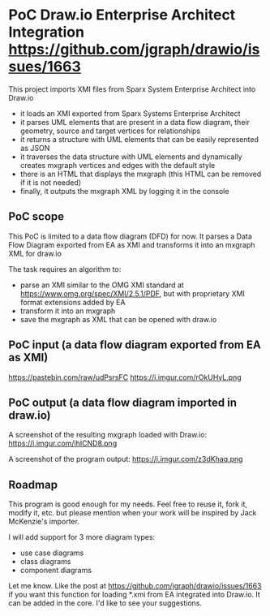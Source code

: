 # PoC Draw.io Enterprise Architect Integration https://github.com/jgraph/drawio/issues/1663
This project imports XMI files from Sparx System Enterprise Architect into Draw.io

* it loads an XMI exported from Sparx Systems Enterprise Architect
* it parses UML elements that are present in a data flow diagram, their geometry, source and target vertices for relationships
* it returns a structure with UML elements that can be easily represented as JSON
* it traverses the data structure with UML elements and dynamically creates mxgraph vertices and edges with the default style
* there is an HTML that displays the mxgraph (this HTML can be removed if it is not needed)
* finally, it outputs the mxgraph XML by logging it in the console

PoC scope
---------
This PoC is limited to a data flow diagram (DFD) for now.
It parses a Data Flow Diagram exported from EA as XMI and transforms it into an mxgraph XML for draw.io

The task requires an algorithm to:
* parse an XMI similar to the OMG XMI standard at https://www.omg.org/spec/XMI/2.5.1/PDF, but with proprietary XMI format extensions added by EA
* transform it into an mxgraph
* save the mxgraph as XML that can be opened with draw.io


PoC input (a data flow diagram exported from EA as XMI)
-------------------------------------------------------
https://pastebin.com/raw/udPsrsFC https://i.imgur.com/rOkUHyL.png

PoC output (a data flow diagram imported in draw.io)
----------------------------------------------------
A screenshot of the resulting mxgraph loaded with Draw.io: https://i.imgur.com/ihICND8.png

A screenshot of the program output: https://i.imgur.com/z3dKhaq.png



Roadmap
-------
This program is good enough for my needs. Feel free to reuse it, fork it, modify it, etc. but please mention when your work will be inspired by Jack McKenzie's importer.

I will add support for 3 more diagram types:

* use case diagrams
* class diagrams
* component diagrams

Let me know. Like the post at https://github.com/jgraph/drawio/issues/1663 if you want this function for loading *.xmi from EA integrated into Draw.io. It can be added in the core. I'd like to see your suggestions.

